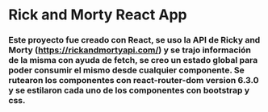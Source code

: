 # Rick and Morty React App


### Este proyecto fue creado con React, se uso la API de Ricky and Morty (https://rickandmortyapi.com/) y se trajo información de la misma con ayuda de fetch, se creo un estado global para poder consumir el mismo desde cualquier componente. Se rutearon los componentes con react-router-dom version 6.3.0 y se estilaron cada uno de los componentes con bootstrap y css.

